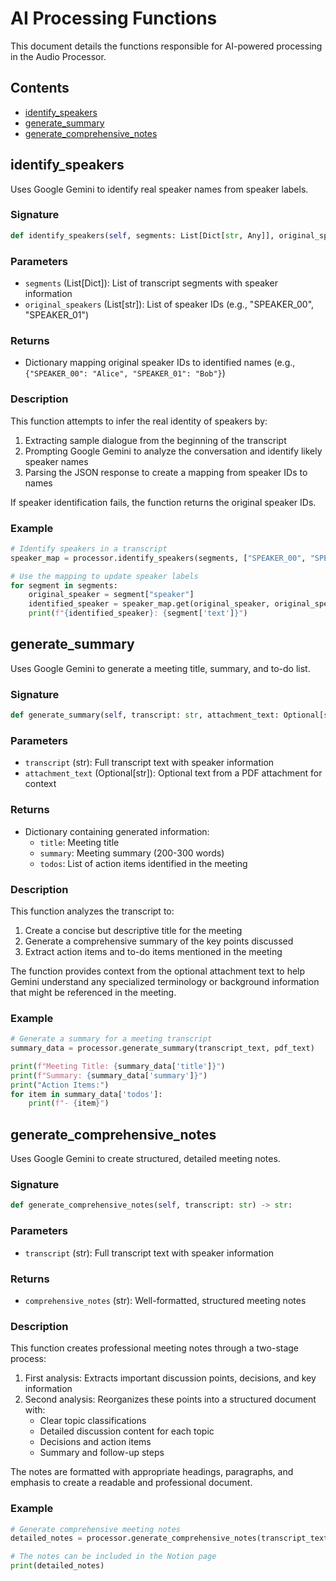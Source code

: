 # AI Processing Functions

This document details the functions responsible for AI-powered processing in the Audio Processor.

## Contents

- [identify_speakers](#identify_speakers)
- [generate_summary](#generate_summary)
- [generate_comprehensive_notes](#generate_comprehensive_notes)

## identify_speakers

Uses Google Gemini to identify real speaker names from speaker labels.

### Signature

```python
def identify_speakers(self, segments: List[Dict[str, Any]], original_speakers: List[str]) -> Dict[str, str]:
```

### Parameters

- `segments` (List[Dict]): List of transcript segments with speaker information
- `original_speakers` (List[str]): List of speaker IDs (e.g., "SPEAKER_00", "SPEAKER_01")

### Returns

- Dictionary mapping original speaker IDs to identified names (e.g., `{"SPEAKER_00": "Alice", "SPEAKER_01": "Bob"}`)

### Description

This function attempts to infer the real identity of speakers by:
1. Extracting sample dialogue from the beginning of the transcript
2. Prompting Google Gemini to analyze the conversation and identify likely speaker names
3. Parsing the JSON response to create a mapping from speaker IDs to names

If speaker identification fails, the function returns the original speaker IDs.

### Example

```python
# Identify speakers in a transcript
speaker_map = processor.identify_speakers(segments, ["SPEAKER_00", "SPEAKER_01"])

# Use the mapping to update speaker labels
for segment in segments:
    original_speaker = segment["speaker"]
    identified_speaker = speaker_map.get(original_speaker, original_speaker)
    print(f"{identified_speaker}: {segment['text']}")
```

## generate_summary

Uses Google Gemini to generate a meeting title, summary, and to-do list.

### Signature

```python
def generate_summary(self, transcript: str, attachment_text: Optional[str] = None) -> Dict[str, Any]:
```

### Parameters

- `transcript` (str): Full transcript text with speaker information
- `attachment_text` (Optional[str]): Optional text from a PDF attachment for context

### Returns

- Dictionary containing generated information:
  - `title`: Meeting title
  - `summary`: Meeting summary (200-300 words)
  - `todos`: List of action items identified in the meeting

### Description

This function analyzes the transcript to:
1. Create a concise but descriptive title for the meeting
2. Generate a comprehensive summary of the key points discussed
3. Extract action items and to-do items mentioned in the meeting

The function provides context from the optional attachment text to help Gemini understand any specialized terminology or background information that might be referenced in the meeting.

### Example

```python
# Generate a summary for a meeting transcript
summary_data = processor.generate_summary(transcript_text, pdf_text)

print(f"Meeting Title: {summary_data['title']}")
print(f"Summary: {summary_data['summary']}")
print("Action Items:")
for item in summary_data['todos']:
    print(f"- {item}")
```

## generate_comprehensive_notes

Uses Google Gemini to create structured, detailed meeting notes.

### Signature

```python
def generate_comprehensive_notes(self, transcript: str) -> str:
```

### Parameters

- `transcript` (str): Full transcript text with speaker information

### Returns

- `comprehensive_notes` (str): Well-formatted, structured meeting notes

### Description

This function creates professional meeting notes through a two-stage process:
1. First analysis: Extracts important discussion points, decisions, and key information
2. Second analysis: Reorganizes these points into a structured document with:
   - Clear topic classifications
   - Detailed discussion content for each topic
   - Decisions and action items
   - Summary and follow-up steps

The notes are formatted with appropriate headings, paragraphs, and emphasis to create a readable and professional document.

### Example

```python
# Generate comprehensive meeting notes
detailed_notes = processor.generate_comprehensive_notes(transcript_text)

# The notes can be included in the Notion page
print(detailed_notes)
```